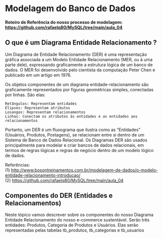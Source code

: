 # Modelagem do Banco de Dados
#### Roteiro de Referência do nosso processo de modelagem: https://github.com/rafaelq80/MySQL/tree/main/aula_04

## O que é um Diagrama Entidade Relacionamento ?

Um Diagrama de Entidade Relacionamento (DER) é uma representação gráfica associada a um Modelo Entidade Relacionamento (MER, ou à uma parte dele), expressando graficamente a estrutura lógica de um banco de dados.
O MER foi desenvolvido pelo cientista da computação Peter Chen e publicado em um artigo em 1976.

Os objetos componentes de um diagrama entidade-relacionamento são graficamente representados por figuras geométricas simples, conectadas por linhas. São elas:

    Retângulos: Representam entidades
    Elipses: Representam atributos
    Losangos: Representam relacionamentos
    Linhas: Conectam os atributos às entidades e as entidades aos relacionamentos

Portanto, um DER é um fluxograma que ilustra como as “Entidades” (Usuários, Produtos, Postagens), se relacionam entre si dentro de um Sistema de Banco de Dados Relacional. Os Diagramas DER são usados principalmente para modelar e criar bancos de dados relacionais, em termos de regras lógicas e regras de negócio dentro de um modelo lógico de dados.

Referências: 
<br>(1) http://www.bosontreinamentos.com.br/modelagem-de-dados/o-modelo-entidade-relacionamento-introducao/
<br>(2) https://github.com/rafaelq80/MySQL/tree/main/aula_04

## Componentes do DER (Entidades e Relacionamentos)

Neste tópico vamos descrever sobre os componentes do nosso Diagrama Entidade Relacionamento do nosso e-commerce sustentável. 
Serão três entidades: Produtos, Categoria de Produtos e Usuários. Elas serão representadas pelas tabelas tb_produtos, tb_categorias e tb_usuarios


